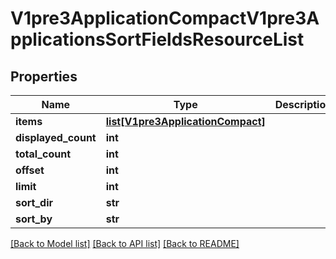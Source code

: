 # V1pre3ApplicationCompactV1pre3ApplicationsSortFieldsResourceList

## Properties
Name | Type | Description | Notes
------------ | ------------- | ------------- | -------------
**items** | [**list[V1pre3ApplicationCompact]**](V1pre3ApplicationCompact.md) |  | 
**displayed_count** | **int** |  | [optional] 
**total_count** | **int** |  | [optional] 
**offset** | **int** |  | [optional] 
**limit** | **int** |  | [optional] 
**sort_dir** | **str** |  | [optional] 
**sort_by** | **str** |  | [optional] 

[[Back to Model list]](../README.md#documentation-for-models) [[Back to API list]](../README.md#documentation-for-api-endpoints) [[Back to README]](../README.md)

